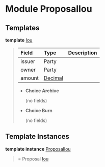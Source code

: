 # <a name="module-proposaliou-96142"></a>Module ProposalIou

## Templates

<a name="type-proposaliou-iou-51326"></a>**template** [Iou](#type-proposaliou-iou-51326)

> | Field                                                                                  | Type                                                                                   | Description |
> | :------------------------------------------------------------------------------------- | :------------------------------------------------------------------------------------- | :---------- |
> | issuer                                                                                 | Party                                                                                  |  |
> | owner                                                                                  | Party                                                                                  |  |
> | amount                                                                                 | [Decimal](https://docs.daml.com/daml/reference/base.html#type-ghc-types-decimal-54602) |  |
> 
> * **Choice Archive**
>   
>   (no fields)
> 
> * **Choice Burn**
>   
>   (no fields)

## Template Instances

<a name="type-proposaliou-proposaliou-81988"></a>**template instance** [ProposalIou](#type-proposaliou-proposaliou-81988)

> = Proposal [Iou](#type-proposaliou-iou-51326)
> 
